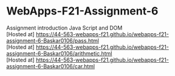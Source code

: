 # WebApps-F21-Assignment-6
Assignment introduction Java Script and DOM<br>
[Hosted at] https://44-563-webapps-f21.github.io/webapps-f21-assignment-6-Baskar0106/pass.html <br>
[Hosted at] https://44-563-webapps-f21.github.io/webapps-f21-assignment-6-Baskar0106/arithmetic.html <br>
[Hosted at] https://44-563-webapps-f21.github.io/webapps-f21-assignment-6-Baskar0106/car.html <br>
